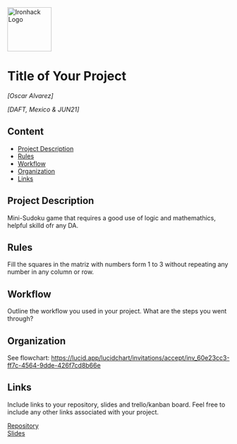 <img src="https://bit.ly/2VnXWr2" alt="Ironhack Logo" width="100"/>

# Title of Your Project
*[Oscar Alvarez]*

*[DAFT, Mexico & JUN21]*

## Content
- [Project Description](#project-description)
- [Rules](#rules)
- [Workflow](#workflow)
- [Organization](#organization)
- [Links](#links)

## Project Description
Mini-Sudoku game that requires a good use of logic and mathemathics, helpful skilld ofr any DA.

## Rules
Fill the squares in the matriz with numbers form 1 to 3 without repeating any number in any column or row. 

## Workflow
Outline the workflow you used in your project. What are the steps you went through?

## Organization
See flowchart:
https://lucid.app/lucidchart/invitations/accept/inv_60e23cc3-ff7c-4564-9dde-426f7cd8b66e

## Links
Include links to your repository, slides and trello/kanban board. Feel free to include any other links associated with your project. 

[Repository](https://github.com/Alvarezog/mini-project-1.git)  
[Slides](https://www.canva.com/design/DAEi_z0UiXw/share/preview?token=4qdhefGP-IVkUrqnHLEjHw&role=EDITOR&utm_content=DAEi_z0UiXw&utm_campaign=designshare&utm_medium=link&utm_source=sharebutton)  

